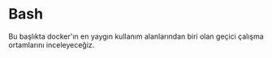 # Bash

Bu başlıkta docker'ın en yaygın kullanım alanlarından biri olan geçici çalışma ortamlarını inceleyeceğiz.